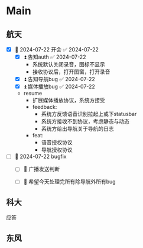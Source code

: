 # Main



## 航天
- [x] 🛫 2024-07-22 开会 ✅ 2024-07-22
	- [x] ⏫ 告知auth ✅ 2024-07-22   
		- 系统默认关闭录音，图标不显示
		- 接收协议后，打开图窗，打开录音
	- [x] ⏫ 告知导航bug ✅ 2024-07-22 
	- [x] ⏫ 媒体播放bug ✅ 2024-07-22
	- resume
		- 扩展媒体播放协议，系统方接受
		- feedback:
			- 系统方反馈语音识别拉起上或下statusbar
			- 系统方接收不到协议，考虑静态与动态
			- 系统方给出导航关于导航的日志
		- feat:
			- 语音授权协议
			- 导航授权协议
- [ ] 🛫 2024-07-22 bugfix
	- [ ] 🔺 广播发送判断
	- [ ] 🔼 希望今天处理完所有除导航外所有bug






## 科大

应答







## 东风
